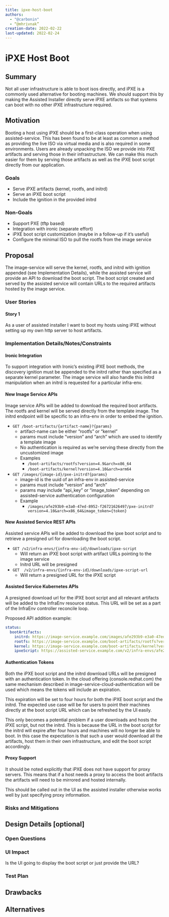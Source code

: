 ```yaml
---
title: ipxe-host-boot
authors:
  - "@carbonin"
  - “@mhrivnak”
creation-date: 2022-02-22
last-updated: 2022-02-24
---
```


# iPXE Host Boot

## Summary

Not all user infrastructure is able to boot isos directly, and iPXE is a commonly 
used alternative for booting machines. We should support this by making the 
Assisted Installer directly serve iPXE artifacts so that systems can boot with no
other iPXE infrastructure required.

## Motivation

Booting a host using iPXE should be a first-class operation when using
assisted-service. This has been found to be at least as common a method 
as providing the live ISO via virtual media and is also required in some 
environments. Users are already unpacking the ISO we provide into PXE
artifacts and serving those in their infrastructure. We can make this much
easier for them by serving those artifacts as well as the iPXE boot script
directly from our application.

### Goals

- Serve iPXE artifacts (kernel, rootfs, and initrd)
- Serve an iPXE boot script
- Include the ignition in the provided initrd

### Non-Goals

- Support PXE (tftp based)
- Integration with ironic (separate effort)
- iPXE boot script customization (maybe in a follow-up if it’s useful)
- Configure the minimal ISO to pull the rootfs from the image service

## Proposal

The image-service will serve the kernel, rootfs, and initrd with ignition 
appended (see Implementation Details), while the assisted service will 
provide an API to download the boot script. The boot script created and served 
by the assisted service will contain URLs to the required artifacts hosted by 
the image service.

### User Stories

#### Story 1

As a user of assisted installer I want to boot my hosts using iPXE without 
setting up my own http server to host artifacts.

### Implementation Details/Notes/Constraints

#### Ironic Integration

To support integration with Ironic’s existing iPXE boot methods, the 
discovery ignition must be appended to the initrd rather than specified as 
a separate kernel parameter. The image service will also handle this initrd 
manipulation when an initrd is requested for a particular infra-env.

#### New Image Service APIs

Image service APIs will be added to download the required boot artifacts. The 
rootfs and kernel will be served directly from the template image. The initrd 
endpoint will be specific to an infra-env in order to embed the ignition.

- `GET /boot-artifacts/{artifact-name}?{params}`
  - artifact-name can be either “rootfs” or “kernel”
  - params must include “version” and “arch” which are used to identify a template image
  - No authentication is required as we’re serving these directly from the uncustomized image
  - Examples
    - `/boot-artifacts/rootfs?version=4.9&arch=x86_64`
    - `/boot-artifacts/kernel?version=4.10&arch=arm64`
- `GET /images/{image-id}/pxe-initrd?{params}`
  - image-id is the uuid of an infra-env in assisted-service
  - params must include “version” and “arch”
  - params may include “api_key” or “image_token” depending on assisted-service authentication configuration
  - Example
    - `/images/afe293b9-e3a0-47ed-8952-f26721626497/pxe-initrd?version=4.10&arch=x86_64&image_token={token}`

#### New Assisted Service REST APIs

Assisted service APIs will be added to download the ipxe boot script and to 
retrieve a presigned url for downloading the boot script.

- `GET /v2/infra-envs/{infra-env-id}/downloads/ipxe-script`
  - Will return an iPXE boot script with artifact URLs pointing to the image service
  - Initrd URL will be presigned
- `GET  /v2/infra-envs/{infra-env-id}/downloads/ipxe-script-url`
  - Will return a presigned URL for the iPXE script

#### Assisted Service Kubernetes APIs

A presigned download url for the iPXE boot script and all relevant artifacts will be added
to the InfraEnv resource status. This URL will be set as a part of the InfraEnv controller
reconcile loop.

Proposed API addition example:

```yaml
status:
  bootArtifacts:
    initrd: https://image-service.example.com/images/afe293b9-e3a0-47ed-8952-f26721626497/pxe-initrd?version=4.10&arch=x86_64
    rootfs: https://image-service.example.com/boot-artifacts/rootfs?version=4.10&arch=x86_64
    kernel: https://image-service.example.com/boot-artifacts/kernel?version=4.10&arch=x86_64
    ipxeScript: https://assisted-service.example.com/v2/infra-envs/afe293b9-e3a0-47ed-8952-f26721626497/downloads/ipxe-script
```

#### Authentication Tokens

Both the iPXE boot script and the initrd download URLs will be presigned with an 
authentication token. In the cloud offering (console.redhat.com) the same mechanism 
described in image-service-cloud-authentication will be used which means the tokens 
will include an expiration.

This expiration will be set to four hours for both the iPXE boot script and the initrd.
The expected use case will be for users to point their machines directly at the boot 
script URL which can be refreshed by the UI easily.

This only becomes a potential problem if a user downloads and hosts the iPXE script, but 
not the initrd. This is because the URL in the boot script for the initrd will expire after 
four hours and machines will no longer be able to boot. In this case the expectation is that 
such a user would download all the artifacts, host them in their own infrastructure, and edit 
the boot script accordingly.

#### Proxy Support

It should be noted explicitly that iPXE does not have support for proxy servers.
This means that if a host needs a proxy to access the boot artifacts the artifacts
will need to be mirrored and hosted internally.

This should be called out in the UI as the assisted installer otherwise works well
by just specifying proxy information.

### Risks and Mitigations

## Design Details [optional]

### Open Questions

### UI Impact

Is the UI going to display the boot script or just provide the URL?

### Test Plan

## Drawbacks

## Alternatives
